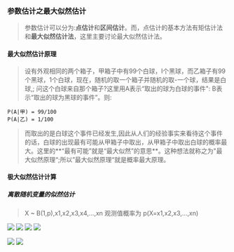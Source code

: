 ### 参数估计之最大似然估计
>参数估计可以分为:**点估计**和**区间估计**。而，点估计的基本方法有矩估计法和**最大似然估计法**，这里主要讨论最大似然估计法。

#### 最大似然估计原理
>设有外观相同的两个箱子，甲箱子中有99个白球，I个黑球，而乙箱子有99
个黑球，1个白球，现在，随机的取一个箱子并随机的取-一个球，结果是白球,;
问这个白球来自那个箱子?这里用A表示“取出的球为白球的事件": B表示“取出的球为黑球的事件”。则:
```
P(A|甲) = 99/100
P(A|乙) = 1/100

```
>而取出的是白球这个事件已经发生,因此从人们的经验事实来看待这个事件的话，白球的出现最有可能从甲箱子中取出，从甲箱子中取出白球的概率最大。这里的**“最有可能”就是“最大似然”的意思**。这种想法就称之为"最大似然原理“;所以”最大似然原理“就是概率最大原理。
#### 极大似然估计计算
##### 离散随机变量的似然估计
>X ~ B(1,p),x1,x2,x3,x4,...,xn
>观测值概率为
p(X=x1,x2,x3,...,xn)

![](https://cdn.jsdelivr.net/gh/lyhcc/Picture_Repository/img/20191018205452.png)
![](https://cdn.jsdelivr.net/gh/lyhcc/Picture_Repository/img/20191018205518.png)
![](https://cdn.jsdelivr.net/gh/lyhcc/Picture_Repository/img/20191018205535.png)
![](https://cdn.jsdelivr.net/gh/lyhcc/Picture_Repository/img/20191018205552.png)

![](https://cdn.jsdelivr.net/gh/lyhcc/Picture_Repository/img/20191018201752.png)
![](https://cdn.jsdelivr.net/gh/lyhcc/Picture_Repository/img/20191018202126.png)